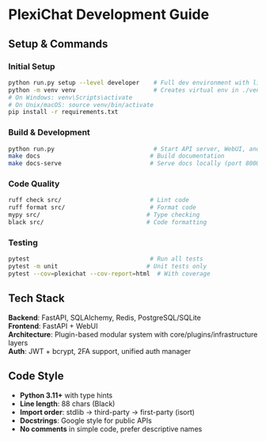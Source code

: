 # PlexiChat Development Guide

## Setup & Commands

### Initial Setup
```bash
python run.py setup --level developer    # Full dev environment with linting/testing tools
python -m venv venv                      # Creates virtual env in ./venv (see .gitignore)
# On Windows: venv\Scripts\activate
# On Unix/macOS: source venv/bin/activate
pip install -r requirements.txt
```

### Build & Development
```bash
python run.py                            # Start API server, WebUI, and CLI
make docs                               # Build documentation 
make docs-serve                         # Serve docs locally (port 8000)
```

### Code Quality
```bash
ruff check src/                         # Lint code
ruff format src/                        # Format code 
mypy src/                              # Type checking
black src/                             # Code formatting
```

### Testing
```bash
pytest                                  # Run all tests
pytest -m unit                         # Unit tests only
pytest --cov=plexichat --cov-report=html  # With coverage
```

## Tech Stack

**Backend**: FastAPI, SQLAlchemy, Redis, PostgreSQL/SQLite  
**Frontend**: FastAPI + WebUI  
**Architecture**: Plugin-based modular system with core/plugins/infrastructure layers  
**Auth**: JWT + bcrypt, 2FA support, unified auth manager  

## Code Style

- **Python 3.11+** with type hints
- **Line length**: 88 chars (Black)
- **Import order**: stdlib → third-party → first-party (isort)
- **Docstrings**: Google style for public APIs
- **No comments** in simple code, prefer descriptive names